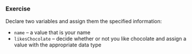 <!--{ ids:[133], language:'JavaScript', type:'workshop', order: 8, name:'Variables II', description:'Variables can store any type of data' } -->
### Exercise

Declare two variables and assign them the specified information:

- `name` – a value that is your name
- `likesChocolate` – decide whether or not you like chocolate and assign a value with the appropriate data type
